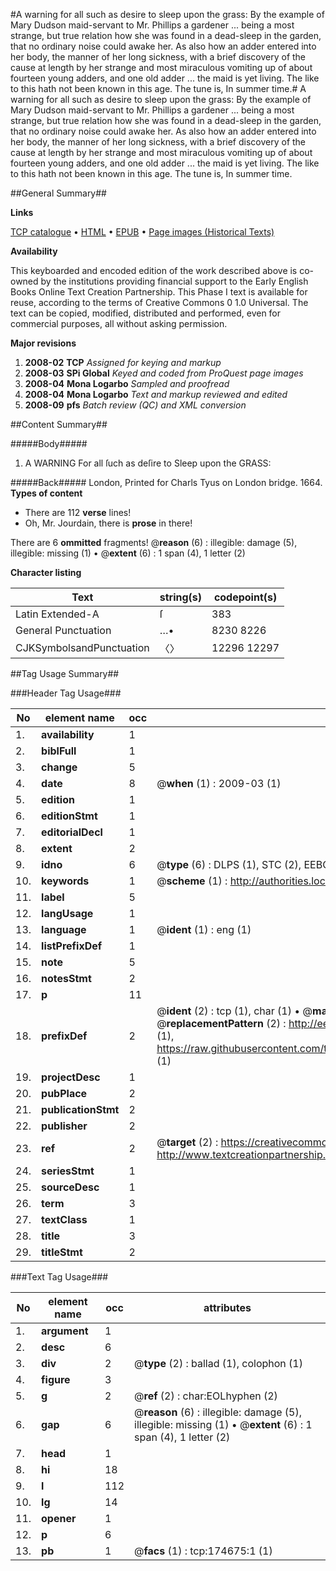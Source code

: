 #A warning for all such as desire to sleep upon the grass: By the example of Mary Dudson maid-servant to Mr. Phillips a gardener ... being a most strange, but true relation how she was found in a dead-sleep in the garden, that no ordinary noise could awake her. As also how an adder entered into her body, the manner of her long sickness, with a brief discovery of the cause at length by her strange and most miraculous vomiting up of about fourteen young adders, and one old adder ... the maid is yet living. The like to this hath not been known in this age. The tune is, In summer time.#
A warning for all such as desire to sleep upon the grass: By the example of Mary Dudson maid-servant to Mr. Phillips a gardener ... being a most strange, but true relation how she was found in a dead-sleep in the garden, that no ordinary noise could awake her. As also how an adder entered into her body, the manner of her long sickness, with a brief discovery of the cause at length by her strange and most miraculous vomiting up of about fourteen young adders, and one old adder ... the maid is yet living. The like to this hath not been known in this age. The tune is, In summer time.

##General Summary##

**Links**

[TCP catalogue](http://www.ota.ox.ac.uk/tcp/)  • 
[HTML](http://tei.it.ox.ac.uk/tcp/Texts-HTML/free/B06/B06758.html)  • 
[EPUB](http://tei.it.ox.ac.uk/tcp/Texts-EPUB/free/B06/B06758.epub) • 
[Page images (Historical Texts)](https://data.historicaltexts.jisc.ac.uk/view?pubId=eebo-47012708e&pageId=eebo-47012708e-174675-1)

**Availability**

This keyboarded and encoded edition of the
	       work described above is co-owned by the institutions
	       providing financial support to the Early English Books
	       Online Text Creation Partnership. This Phase I text is
	       available for reuse, according to the terms of Creative
	       Commons 0 1.0 Universal. The text can be copied,
	       modified, distributed and performed, even for
	       commercial purposes, all without asking permission.

**Major revisions**

1. __2008-02__ __TCP__ *Assigned for keying and markup*
1. __2008-03__ __SPi Global__ *Keyed and coded from ProQuest page images*
1. __2008-04__ __Mona Logarbo__ *Sampled and proofread*
1. __2008-04__ __Mona Logarbo__ *Text and markup reviewed and edited*
1. __2008-09__ __pfs__ *Batch review (QC) and XML conversion*

##Content Summary##

#####Body#####

1. A WARNING For all ſuch as deſire to Sleep upon the GRASS:

#####Back#####
London, Printed for Charls Tyus on London bridge. 1664.
**Types of content**

  * There are 112 **verse** lines!
  * Oh, Mr. Jourdain, there is **prose** in there!

There are 6 **ommitted** fragments! 
 @__reason__ (6) : illegible: damage (5), illegible: missing (1)  •  @__extent__ (6) : 1 span (4), 1 letter (2)

**Character listing**


|Text|string(s)|codepoint(s)|
|---|---|---|
|Latin Extended-A|ſ|383|
|General Punctuation|…•|8230 8226|
|CJKSymbolsandPunctuation|〈〉|12296 12297|

##Tag Usage Summary##

###Header Tag Usage###

|No|element name|occ|attributes|
|---|---|---|---|
|1.|__availability__|1||
|2.|__biblFull__|1||
|3.|__change__|5||
|4.|__date__|8| @__when__ (1) : 2009-03 (1)|
|5.|__edition__|1||
|6.|__editionStmt__|1||
|7.|__editorialDecl__|1||
|8.|__extent__|2||
|9.|__idno__|6| @__type__ (6) : DLPS (1), STC (2), EEBO-CITATION (1), OCLC (1), VID (1)|
|10.|__keywords__|1| @__scheme__ (1) : http://authorities.loc.gov/ (1)|
|11.|__label__|5||
|12.|__langUsage__|1||
|13.|__language__|1| @__ident__ (1) : eng (1)|
|14.|__listPrefixDef__|1||
|15.|__note__|5||
|16.|__notesStmt__|2||
|17.|__p__|11||
|18.|__prefixDef__|2| @__ident__ (2) : tcp (1), char (1)  •  @__matchPattern__ (2) : ([0-9\-]+):([0-9IVX]+) (1), (.+) (1)  •  @__replacementPattern__ (2) : http://eebo.chadwyck.com/downloadtiff?vid=$1&page=$2 (1), https://raw.githubusercontent.com/textcreationpartnership/Texts/master/tcpchars.xml#$1 (1)|
|19.|__projectDesc__|1||
|20.|__pubPlace__|2||
|21.|__publicationStmt__|2||
|22.|__publisher__|2||
|23.|__ref__|2| @__target__ (2) : https://creativecommons.org/publicdomain/zero/1.0/ (1), http://www.textcreationpartnership.org/docs/. (1)|
|24.|__seriesStmt__|1||
|25.|__sourceDesc__|1||
|26.|__term__|3||
|27.|__textClass__|1||
|28.|__title__|3||
|29.|__titleStmt__|2||


###Text Tag Usage###

|No|element name|occ|attributes|
|---|---|---|---|
|1.|__argument__|1||
|2.|__desc__|6||
|3.|__div__|2| @__type__ (2) : ballad (1), colophon (1)|
|4.|__figure__|3||
|5.|__g__|2| @__ref__ (2) : char:EOLhyphen (2)|
|6.|__gap__|6| @__reason__ (6) : illegible: damage (5), illegible: missing (1)  •  @__extent__ (6) : 1 span (4), 1 letter (2)|
|7.|__head__|1||
|8.|__hi__|18||
|9.|__l__|112||
|10.|__lg__|14||
|11.|__opener__|1||
|12.|__p__|6||
|13.|__pb__|1| @__facs__ (1) : tcp:174675:1 (1)|
